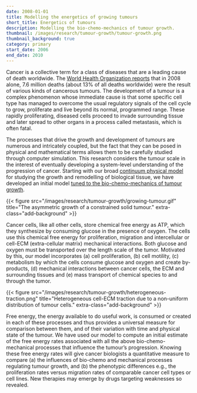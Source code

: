 ```yaml
---
date: 2008-01-01
title: Modelling the energetics of growing tumours
short_title: Energetics of tumours
description: Modelling the bio-chemo-mechanics of tumour growth.
thumbnail: /images/research/tumour-growth/tumour-growth.png
thumbnail_background: true
category: primary
start_date: 2006
end_date: 2010
---
```


Cancer is a collective term for a class of diseases that are a leading
cause of death worldwide. The [World Health Organization
reports](https://www.who.int/en/news-room/fact-sheets/detail/cancer) that in
2008 alone, 7.6 million deaths (about 13% of all deaths worldwide)
were the result of various kinds of cancerous tumours. The development
of a tumour is a complex phenomenon whose immediate cause is that some
specific cell type has managed to overcome the usual regulatory
signals of the cell cycle to grow, proliferate and live beyond its
normal, programmed range. These rapidly proliferating, diseased cells
proceed to invade surrounding tissue and later spread to other organs
in a process called metastasis, which is often fatal.

The processes that drive the growth and development of tumours are
numerous and intricately coupled, but the fact that they can be posed
in physical and mathematical terms allows them to be carefully studied
through computer simulation. This research considers the tumour scale
in the interest of eventually developing a system-level understanding
of the progression of cancer. Starting with our broad [continuum
physical model](/research/continuum-biophysics/) for
studying the growth and remodelling of biological tissue, we have
developed an initial model [tuned to the bio-chemo-mechanics of tumour
growth](http://dx.doi.org/10.1088/0953-8984/22/19/194122).

{{< figure src="/images/research/tumour-growth/growing-tumour.gif" title="The asymmetric growth of a constrained solid tumour." extra-class="add-background" >}}

Cancer cells, like all other cells, store chemical free energy as ATP,
which they synthesize by consuming glucose in the presence of
oxygen. The cells use this chemical free energy for proliferation,
migration and intercellular or cell-ECM (extra-cellular matrix)
mechanical interactions. Both glucose and oxygen must be transported
over the length scale of the tumor. Motivated by this, our model
incorporates (a) cell proliferation, (b) cell motility, \(c) metabolism
by which the cells consume glucose and oxygen and create by-products,
(d) mechanical interactions between cancer cells, the ECM and
surrounding tissues and (e) mass transport of chemical species to and
through the tumor.

{{< figure src="/images/research/tumour-growth/heterogeneous-traction.png" title="Heterogeneous cell-ECM traction due to a non-uniform distribution of tumour cells." extra-class="add-background" >}}

Free energy, the energy available to do useful work, is consumed or
created in each of these processes and thus provides a universal
measure for comparison between them, and of their variation with time
and physical state of the tumour. We have used our model to compute an
initial estimate of the free energy rates associated with all the
above bio-chemo-mechanical processes that influence the tumour’s
progression. Knowing these free energy rates will give cancer
biologists a quantitative measure to compare (a) the influences of
bio-chemo and mechanical processes regulating tumour growth, and (b)
the phenotypic differences e.g., the proliferation rates versus
migration rates of comparable cancer cell types or cell lines. New
therapies may emerge by drugs targeting weaknesses so revealed.
